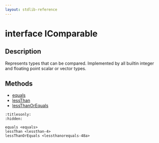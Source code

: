 ```yaml
---
layout: stdlib-reference
---
```


# interface IComparable

## Description

Represents types that can be compared.
Implemented by all builtin integer and floating point scalar or vector types.


## Methods

* [equals](../equals.html)
* [lessThan](../lessthan-4.html)
* [lessThanOrEquals](../lessthanorequals-48a.html)


```{toctree}
:titlesonly:
:hidden:

equals <equals>
lessThan <lessthan-4>
lessThanOrEquals <lessthanorequals-48a>
```
